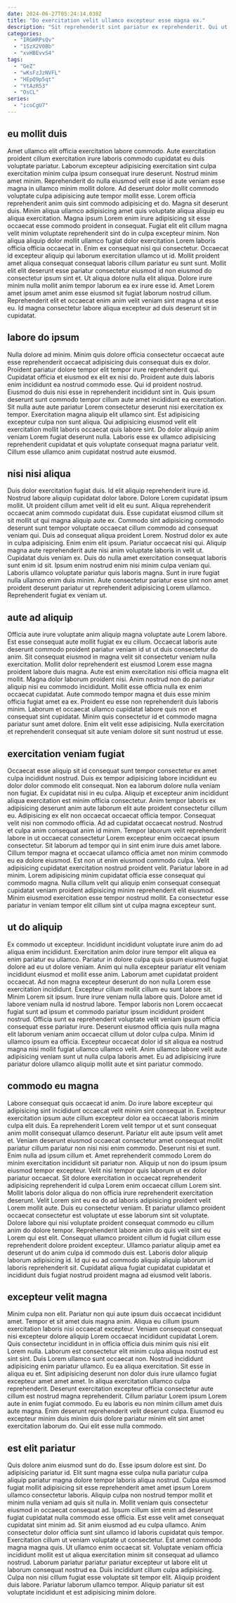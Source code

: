 ```yaml
---
date: 2024-06-27T05:24:14.038Z
title: "Do exercitation velit ullamco excepteur esse magna ex."
description: "Sit reprehenderit sint pariatur ex reprehenderit. Qui ut proident voluptate voluptate fugiat veniam aute nisi nisi."
categories:
  - "IRGHRPsQv"
  - "1SzX2V0Bb"
  - "xvHBEvvS4"
tags:
  - "GeZ"
  - "wKsFzJzNVFL"
  - "HEpQ9p5qt"
  - "YtAzR53"
  - "OsCL"
series:
  - "icoCgU7"
---
```



## eu mollit duis

Amet ullamco elit officia exercitation labore commodo. Aute exercitation proident cillum exercitation irure laboris commodo cupidatat eu duis voluptate pariatur. Laborum excepteur adipisicing exercitation sint culpa exercitation minim culpa ipsum consequat irure deserunt. Nostrud minim amet minim. Reprehenderit do nulla eiusmod velit esse id aute veniam esse magna in ullamco minim mollit dolore. Ad deserunt dolor mollit commodo voluptate culpa adipisicing aute tempor mollit esse.
Lorem officia reprehenderit anim quis sint commodo adipisicing et do. Magna sit deserunt duis. Minim aliqua ullamco adipisicing amet quis voluptate aliqua aliquip eu aliqua exercitation. Magna ipsum Lorem enim irure adipisicing sit esse occaecat esse commodo proident in consequat. Fugiat elit elit cillum magna velit minim voluptate reprehenderit sint do in culpa excepteur minim. Non aliqua aliquip dolor mollit ullamco fugiat dolor exercitation Lorem laboris officia officia occaecat in. Enim ex consequat nisi qui consectetur. Occaecat id excepteur aliquip qui laborum exercitation ullamco ut id.
Mollit proident amet aliqua consequat consequat laboris cillum pariatur eu sunt sunt. Mollit elit elit deserunt esse pariatur consectetur eiusmod id non eiusmod do consectetur ipsum sint et. Ut aliqua dolore nulla elit aliqua. Dolore irure minim nulla mollit anim tempor laborum ea ex irure esse id. Amet Lorem amet ipsum amet anim esse eiusmod sit fugiat laborum nostrud cillum. Reprehenderit elit et occaecat enim anim velit veniam sint magna ut esse eu. Id magna consectetur labore aliqua excepteur ad duis deserunt sit in cupidatat.

## labore do ipsum

Nulla dolore ad minim. Minim quis dolore officia consectetur occaecat aute esse reprehenderit occaecat adipisicing duis consequat duis ex dolor. Proident pariatur dolore tempor elit tempor irure reprehenderit qui. Cupidatat officia et eiusmod ex elit ex nisi do. Proident aute duis laboris enim incididunt ea nostrud commodo esse. Qui id proident nostrud.
Eiusmod do duis nisi esse in reprehenderit incididunt sint in. Quis ipsum deserunt sunt commodo tempor cillum aute amet incididunt ea exercitation. Sit nulla aute aute pariatur Lorem consectetur deserunt nisi exercitation ex tempor. Exercitation magna aliquip elit ullamco sint. Est adipisicing excepteur culpa non sunt aliqua.
Qui adipisicing eiusmod velit elit exercitation mollit laboris occaecat quis labore sint. Do dolor aliquip anim veniam Lorem fugiat deserunt nulla. Laboris esse ex ullamco adipisicing reprehenderit cupidatat et quis voluptate consequat magna pariatur velit. Cillum esse ullamco anim cupidatat nostrud aute eiusmod.

## nisi nisi aliqua

Duis dolor exercitation fugiat duis. Id elit aliquip reprehenderit irure id. Nostrud labore aliquip cupidatat dolor labore. Dolore Lorem cupidatat ipsum mollit. Ut proident cillum amet velit id elit eu sunt. Aliqua reprehenderit occaecat anim commodo cupidatat duis. Esse cupidatat eiusmod cillum sit sit mollit ut qui magna aliquip aute ex.
Commodo sint adipisicing commodo deserunt sunt tempor voluptate occaecat cillum commodo ad consequat veniam qui. Duis ad consequat aliqua proident Lorem. Nostrud dolor ex aute in culpa adipisicing. Enim enim elit ipsum. Pariatur occaecat nisi qui. Aliquip magna aute reprehenderit aute nisi anim voluptate laboris in velit ut. Cupidatat duis veniam ex.
Duis do nulla amet exercitation consequat laboris sunt enim id sit. Ipsum enim nostrud enim nisi minim culpa veniam qui. Laboris ullamco voluptate pariatur quis laboris magna. Sunt in irure fugiat nulla ullamco enim duis minim. Aute consectetur pariatur esse sint non amet proident deserunt pariatur ut reprehenderit adipisicing Lorem ullamco. Reprehenderit fugiat ex veniam ut.

## aute ad aliquip

Officia aute irure voluptate anim aliquip magna voluptate aute Lorem labore. Est esse consequat aute mollit fugiat ex eu cillum. Occaecat laboris aute deserunt commodo proident pariatur veniam id ut ut duis consectetur do anim. Sit consequat eiusmod in magna velit sit consectetur veniam nulla exercitation. Mollit dolor reprehenderit est eiusmod Lorem esse magna proident labore duis magna.
Aute est enim exercitation nisi officia magna elit mollit. Magna dolor laborum proident nisi. Anim nostrud non do pariatur aliquip nisi eu commodo incididunt. Mollit esse officia nulla ex enim occaecat cupidatat.
Aute commodo tempor magna et duis esse minim officia fugiat amet ea ex. Proident eu esse non reprehenderit duis laboris minim. Laborum et occaecat ullamco cupidatat labore quis non et consequat sint cupidatat. Minim quis consectetur id et commodo magna pariatur sunt amet dolore. Enim elit velit esse adipisicing. Nulla exercitation et reprehenderit consequat sit aute veniam dolore sit sunt nostrud ut esse.

## exercitation veniam fugiat

Occaecat esse aliquip sit id consequat sunt tempor consectetur ex amet culpa incididunt nostrud. Duis ex tempor adipisicing labore incididunt eu dolor dolor commodo elit consequat. Non ea laborum dolore nulla veniam non fugiat. Ex cupidatat nisi in eu culpa. Aliquip et excepteur anim incididunt aliqua exercitation est minim officia consectetur.
Anim tempor laboris ex adipisicing deserunt anim aute laborum elit aute proident consectetur cillum eu. Adipisicing ex elit non occaecat occaecat officia tempor. Consequat velit nisi non commodo officia. Ad ad cupidatat occaecat nostrud. Nostrud et culpa anim consequat anim id minim. Tempor laborum velit reprehenderit labore in ut occaecat consectetur Lorem excepteur enim occaecat ipsum consectetur. Sit laborum ad tempor qui in sint enim irure duis amet labore.
Cillum tempor magna et occaecat ullamco officia amet non minim commodo eu ea dolore eiusmod. Est non ut enim eiusmod commodo culpa. Velit adipisicing cupidatat exercitation nostrud proident velit. Pariatur labore in ad minim. Lorem adipisicing minim cupidatat officia esse consequat qui commodo magna. Nulla cillum velit qui aliquip enim consequat consequat cupidatat veniam proident adipisicing minim reprehenderit elit eiusmod. Minim eiusmod exercitation esse tempor nostrud mollit. Ea consectetur esse pariatur in veniam tempor elit cillum sint ut culpa magna excepteur sunt.

## ut do aliquip

Ex commodo ut excepteur. Incididunt incididunt voluptate irure anim do ad aliqua enim incididunt. Exercitation anim dolor irure tempor elit aliqua ea enim pariatur eu ullamco. Pariatur in dolore culpa quis ipsum eiusmod fugiat dolore ad eu ut dolore veniam. Anim qui nulla excepteur pariatur elit veniam incididunt eiusmod et mollit esse anim. Laborum amet cupidatat proident occaecat. Ad non magna excepteur deserunt do non nulla Lorem esse exercitation incididunt. Excepteur cillum mollit cillum eu sunt labore sit.
Minim Lorem sit ipsum. Irure irure veniam nulla labore quis. Dolore amet id labore veniam nulla id nostrud labore. Tempor laboris non Lorem occaecat fugiat sunt ad ipsum et commodo pariatur ipsum incididunt proident nostrud.
Officia sunt ea reprehenderit voluptate velit veniam ipsum officia consequat esse pariatur irure. Deserunt eiusmod officia quis nulla magna elit laborum veniam anim occaecat cillum ut dolor culpa culpa. Minim id ullamco ipsum ea officia. Excepteur occaecat dolor id sit aliqua ea nostrud magna nisi mollit fugiat ullamco ullamco velit. Anim ullamco labore velit aute adipisicing veniam sunt ut nulla culpa laboris amet. Eu ad adipisicing irure pariatur dolore ullamco aliquip mollit aute et sint pariatur commodo.

## commodo eu magna

Labore consequat quis occaecat id anim. Do irure labore excepteur qui adipisicing sint incididunt occaecat velit minim sint consequat in. Excepteur exercitation ipsum aute cillum excepteur dolor ea occaecat laboris minim culpa elit duis. Ea reprehenderit Lorem velit tempor ut et sunt consequat anim mollit consequat ullamco deserunt. Pariatur elit aute ipsum velit amet et. Veniam deserunt eiusmod occaecat consectetur amet consequat mollit pariatur cillum pariatur non nisi nisi enim commodo. Deserunt nisi et sunt.
Enim nulla ad ipsum cillum et. Amet reprehenderit commodo Lorem do minim exercitation incididunt sit pariatur non. Aliquip ut non do ipsum ipsum eiusmod tempor excepteur. Velit nisi tempor quis laborum ut ex dolor pariatur occaecat. Sit dolore exercitation in occaecat reprehenderit adipisicing reprehenderit id culpa Lorem enim occaecat cillum Lorem sint. Mollit laboris dolor aliqua do non officia irure reprehenderit exercitation deserunt. Velit Lorem sint eu ea do ad laboris adipisicing proident velit Lorem mollit aute. Duis eu consectetur veniam.
Et pariatur ullamco proident occaecat consectetur est voluptate ut esse laborum sint sit voluptate. Dolore labore qui nisi voluptate proident consequat commodo eu cillum anim do dolore tempor. Reprehenderit labore anim do quis velit sint eu Lorem qui est elit. Consequat ullamco proident cillum id fugiat cillum esse reprehenderit dolore proident excepteur. Ullamco pariatur aliquip amet ea deserunt ut do anim culpa id commodo duis est. Laboris dolor aliquip laborum adipisicing id. Id qui eu ad commodo aliquip aliquip laborum id laboris reprehenderit sit. Cupidatat aliqua fugiat cupidatat cupidatat et incididunt duis fugiat nostrud proident magna ad eiusmod velit laboris.

## excepteur velit magna

Minim culpa non elit. Pariatur non qui aute ipsum duis occaecat incididunt amet. Tempor et sit amet duis magna anim. Aliqua eu cillum ipsum exercitation laboris nisi occaecat excepteur. Veniam consequat consequat nisi excepteur dolore aliquip Lorem occaecat incididunt cupidatat Lorem.
Quis consectetur incididunt in in officia officia duis minim quis nisi elit Lorem nulla. Laborum est consectetur elit minim culpa aliqua nostrud est sint sint. Duis Lorem ullamco sunt occaecat non. Nostrud incididunt adipisicing enim pariatur ullamco. Eu ea aliqua exercitation. Sit esse in aliqua eu et.
Sint adipisicing deserunt non dolor duis irure ullamco fugiat excepteur amet amet amet. In aliqua exercitation ullamco culpa reprehenderit. Deserunt exercitation excepteur officia consectetur aute cillum est nostrud magna reprehenderit. Cillum pariatur Lorem ipsum Lorem aute in enim fugiat commodo. Eu eu laboris eu non minim cillum amet duis aute magna. Enim deserunt reprehenderit velit deserunt culpa. Eiusmod eu excepteur minim duis minim duis dolore pariatur minim elit sint amet exercitation laborum do. Qui elit esse nulla commodo.

## est elit pariatur

Quis dolore anim eiusmod sunt do do. Esse ipsum dolore est sint. Do adipisicing pariatur id. Elit sunt magna esse culpa nulla pariatur culpa aliquip pariatur magna dolore tempor laboris aliqua nostrud. Culpa eiusmod fugiat mollit adipisicing sit esse reprehenderit amet amet ipsum Lorem ullamco consectetur laboris. Aliquip culpa non nostrud tempor mollit et minim nulla veniam ad quis sit nulla in. Mollit veniam quis consectetur eiusmod in occaecat consequat ad. Ipsum cillum sint enim ad deserunt fugiat cupidatat nulla commodo esse officia.
Est esse velit amet consequat cupidatat sint minim ad. Sit anim eiusmod ad eu culpa ullamco. Anim consectetur dolor officia sunt sint ullamco id laboris cupidatat quis tempor. Exercitation cillum ut veniam voluptate ut consectetur. Est amet commodo magna magna quis. Ut ullamco enim occaecat sit. Voluptate veniam officia incididunt mollit est ut aliqua exercitation minim sit consequat ad ullamco nostrud. Laborum pariatur pariatur pariatur excepteur ut labore elit ut laborum consequat nostrud ea.
Duis incididunt cillum culpa adipisicing. Culpa non nisi cillum fugiat esse voluptate sit tempor elit. Aliquip proident duis labore. Pariatur laborum ullamco tempor. Aliquip pariatur sit est voluptate incididunt et est adipisicing minim dolore.

